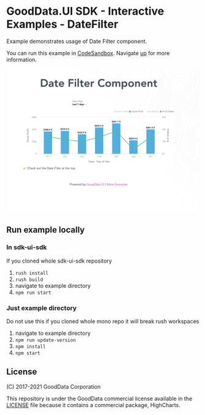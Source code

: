 # GoodData.UI SDK - Interactive Examples - DateFilter

Example demonstrates usage of Date Filter component.

You can run this example in [CodeSandbox](https://codesandbox.io/p/sandbox/github/gooddata/gooddata-ui-sdk/tree/master/examples/sdk-interactive-examples/examples/example-datefilter?file=/src/example/Example.tsx). Navigate [up](../../) for more information.

[![DateFilter](./.example/preview.png)](https://codesandbox.io/p/sandbox/github/gooddata/gooddata-ui-sdk/tree/master/examples/sdk-interactive-examples/examples/example-datefilter?file=/src/example/Example.tsx)

## Run example locally

### In sdk-ui-sdk 
If you cloned whole sdk-ui-sdk repository

1) ```rush install```
2) ```rush build```
3) navigate to example directory
4) ```npm run start``` 

### Just example directory 

Do not use this if you cloned whole mono repo it will break rush workspaces

1) navigate to example directory
2) ```npm run update-version```
3) ```npm install```
4) ```npm start```

## License

(C) 2017-2021 GoodData Corporation

This repository is under the GoodData commercial license available in the [LICENSE](LICENSE) file because it contains a commercial package, HighCharts.